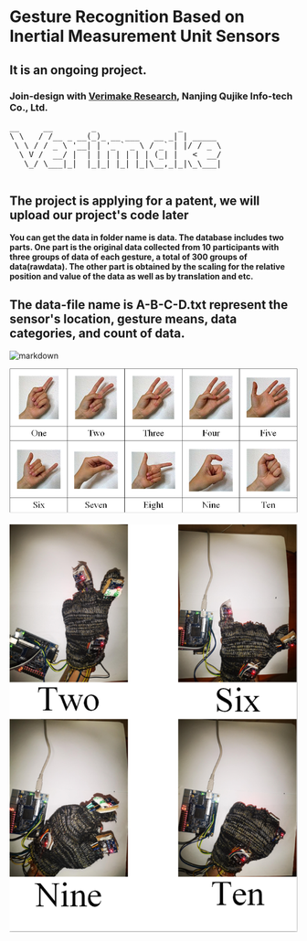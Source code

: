 # Gesture Recognition Based on Inertial Measurement Unit Sensors

 ## **It is an ongoing project.**
 ### Join-design with [Verimake Research](https://github.com/verimake-team), Nanjing Qujike Info-tech Co., Ltd.
<pre>
__     __        _                 _        
\ \   / /__ _ __(_)_ __ ___   __ _| | _____ 
 \ \ / / _ \ '__| | '_ ` _ \ / _` | |/ / _ \
  \ V /  __/ |  | | | | | | | (_| |   <  __/
   \_/ \___|_|  |_|_| |_| |_|\__,_|_|\_\___|
 </pre>
 
 
## The project is applying for a patent, we will upload our project's code later

**You can get the data in folder name is data. The database includes two parts. One part is the original data collected from 10 participants with three groups of data of each gesture, a total of 300 groups of data(rawdata). The other part is obtained by the scaling for the relative position and value of the data as well as by translation and etc.**

## The data-file name is A-B-C-D.txt represent the sensor's location, gesture means, data categories, and count of data.
![markdown](https://github.com/MEICLabFZU/Gesture-Recognition-based-on-IMU/blob/master/pic/2nd%20overview%20of%20the%20IMU%20glove.png?raw=true)

![markdown](https://github.com/MEICLabFZU/Gesture-Recognition-based-on-IMU/blob/master/pic/Chinese_number_gesture.png?raw=true)

![markdown](https://github.com/MEICLabFZU/Gesture-Recognition-based-on-IMU/blob/master/pic/demo.png?raw=true)
